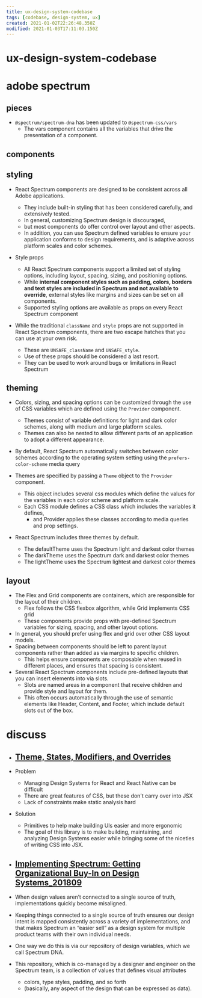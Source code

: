 ```yaml
---
title: ux-design-system-codebase
tags: [codebase, design-system, ux]
created: 2021-01-02T22:26:48.350Z
modified: 2021-01-03T17:11:03.150Z
---
```


# ux-design-system-codebase

# adobe spectrum

## pieces

- `@spectrum/spectrum-dna` has been updated to `@spectrum-css/vars`
  - The vars component contains all the variables that drive the presentation of a component.

## components

## styling

- React Spectrum components are designed to be consistent across all Adobe applications. 
  - They include built-in styling that has been considered carefully, and extensively tested. 
  - In general, customizing Spectrum design is discouraged, 
  - but most components do offer control over layout and other aspects. 
  - In addition, you can use Spectrum defined variables to ensure your application conforms to design requirements, and is adaptive across platform scales and color schemes.

- Style props
  - All React Spectrum components support a limited set of styling options, including layout, spacing, sizing, and positioning options. 
  - While **internal component styles such as padding, colors, borders and text styles are included in Spectrum and not available to override**, external styles like margins and sizes can be set on all components.
  - Supported styling options are available as props on every React Spectrum component

- While the traditional `className` and `style` props are not supported in React Spectrum components, there are two escape hatches that you can use at your own risk. 
  - These are `UNSAFE_className` and `UNSAFE_style`. 
  - Use of these props should be considered a last resort.
  - They can be used to work around bugs or limitations in React Spectrum

## theming

- Colors, sizing, and spacing options can be customized through the use of CSS variables which are defined using the `Provider` component. 
  - Themes consist of variable definitions for light and dark color schemes, along with medium and large platform scales. 
  - Themes can also be nested to allow different parts of an application to adopt a different appearance.
- By default, React Spectrum automatically switches between color schemes according to the operating system setting using the `prefers-color-scheme` media query

- Themes are specified by passing a `Theme` object to the `Provider` component. 
  - This object includes several css modules which define the values for the variables in each color scheme and platform scale. 
  - Each CSS module defines a CSS class which includes the variables it defines, 
    - and Provider applies these classes according to media queries and prop settings.
- React Spectrum includes three themes by default.
  - The defaultTheme uses the Spectrum light and darkest color themes
  - The darkTheme uses the Spectrum dark and darkest color themes
  - The lightTheme uses the Spectrum lightest and darkest color themes

## layout

- The Flex and Grid components are containers, which are responsible for the layout of their children. 
  - Flex follows the CSS flexbox algorithm, while Grid implements CSS grid
  - These components provide props with pre-defined Spectrum variables for sizing, spacing, and other layout options. 
- In general, you should prefer using flex and grid over other CSS layout models. 
- Spacing between components should be left to parent layout components rather than added as via margins to specific children. 
  - This helps ensure components are composable when reused in different places, and ensures that spacing is consistent.
- Several React Spectrum components include pre-defined layouts that you can insert elements into via slots. 
  - Slots are named areas in a component that receive children and provide style and layout for them. 
  - This often occurs automatically through the use of semantic elements like Header, Content, and Footer, which include default slots out of the box.

# discuss

- ## [Theme, States, Modifiers, and Overrides](https://github.com/souporserious/jsxui/discussions/16)
- Problem
  - Managing Design Systems for React and React Native can be difficult
  - There are great features of CSS, but these don't carry over into JSX
  - Lack of constraints make static analysis hard
- Solution
  - Primitives to help make building UIs easier and more ergonomic
  - The goal of this library is to make building, maintaining, and analyzing Design Systems easier while bringing some of the niceties of writing CSS into JSX.

- ## [Implementing Spectrum: Getting Organizational Buy-In on Design Systems_201809](https://xd.adobe.com/ideas/principles/design-systems/implementing-spectrum-how-adobe-is-coming-together-to-build-a-new-design-system/)
- When design values aren’t connected to a single source of truth, implementations quickly become misaligned.
- Keeping things connected to a single source of truth ensures our design intent is mapped consistently across a variety of implementations, and that makes Spectrum an “easier sell” as a design system for multiple product teams with their own individual needs.
- One way we do this is via our repository of design variables, which we call Spectrum DNA. 
- This repository, which is co-managed by a designer and engineer on the Spectrum team, is a collection of values that defines visual attributes
  - colors, type styles, padding, and so forth 
  - (basically, any aspect of the design that can be expressed as data).
